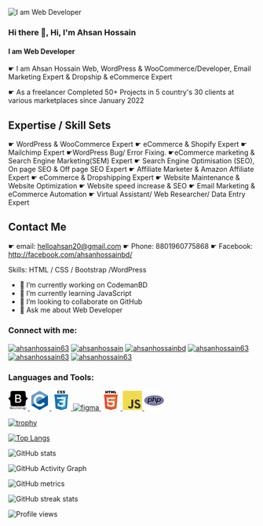 ![I am Web Developer](https://scontent.fdac2-1.fna.fbcdn.net/v/t39.30808-6/324733766_1371540020324599_3645525949992154003_n.jpg?_nc_cat=104&ccb=1-7&_nc_sid=e3f864&_nc_eui2=AeHU2Gd6Oo759_Ewibc-SlmXfGW0lXkEgaN8ZbSVeQSBo3iDqRaSwSVp8Zah3a71086yiLa8NErQSKWkghHdga5K&_nc_ohc=Kp-uyW65CGcAX8-u12_&_nc_zt=23&_nc_ht=scontent.fdac2-1.fna&oh=00_AfB_WWae1NcaOreT-g1C9emlZuv2nSspyiEvLOHow8Qacw&oe=63D020D5)

### Hi there 👋, Hi, I'm Ahsan Hossain
#### I am Web Developer

☛ I am Ahsan Hossain Web, WordPress & WooCommerce/Developer, Email Marketing Expert & Dropship & eCommerce Expert 

☛ As a freelancer Completed 50+ Projects in 5 country's 30 clients at various marketplaces since January 2022

Expertise / Skill Sets
---------------------
☛ WordPress & WooCommerce Expert
☛ eCommerce & Shopify Expert
☛Mailchimp Expert
☛WordPress Bug/ Error Fixing.
☛eCommerce marketing & Search Engine Marketing(SEM) Expert
☛ Search Engine Optimisation (SEO), On page SEO & Off page SEO Expert
☛ Affiliate Marketer & Amazon Affiliate Expert
☛ eCommerce & Dropshipping Expert
☛ Website Maintenance & Website Optimization
☛ Website speed increase & SEO
☛ Email Marketing & eCommerce Automation
☛ Virtual Assistant/ Web Researcher/ Data Entry Expert

Contact Me
---------------------
☛ email: helloahsan20@gmail.com
☛ Phone: 8801960775868
☛ Facebook: http://facebook.com/ahsanhossainbd/

Skills:  HTML / CSS  / Bootstrap /WordPress

- 🔭 I’m currently working on CodemanBD 
- 🌱 I’m currently learning JavaScript 
- 👯 I’m looking to collaborate on GitHub 
- 💬 Ask me about Web Developer  

<h3 align="left">Connect with me:</h3>
<p align="left">
<a href="https://twitter.com/ahsanhossain63" target="blank"><img align="center" src="https://raw.githubusercontent.com/rahuldkjain/github-profile-readme-generator/master/src/images/icons/Social/twitter.svg" alt="ahsanhossain63" height="30" width="40" /></a>
<a href="https://linkedin.com/in/ahsanhossain" target="blank"><img align="center" src="https://raw.githubusercontent.com/rahuldkjain/github-profile-readme-generator/master/src/images/icons/Social/linked-in-alt.svg" alt="ahsanhossain" height="30" width="40" /></a>
<a href="https://fb.com/ahsanhossainbd" target="blank"><img align="center" src="https://raw.githubusercontent.com/rahuldkjain/github-profile-readme-generator/master/src/images/icons/Social/facebook.svg" alt="ahsanhossainbd" height="30" width="40" /></a>
<a href="https://instagram.com/ahsanhossain63" target="blank"><img align="center" src="https://raw.githubusercontent.com/rahuldkjain/github-profile-readme-generator/master/src/images/icons/Social/instagram.svg" alt="ahsanhossain63" height="30" width="40" /></a>
<a href="https://dribbble.com/ahsanhossain63" target="blank"><img align="center" src="https://raw.githubusercontent.com/rahuldkjain/github-profile-readme-generator/master/src/images/icons/Social/dribbble.svg" alt="ahsanhossain63" height="30" width="40" /></a>
<a href="https://www.behance.net/ahsanhossain63" target="blank"><img align="center" src="https://raw.githubusercontent.com/rahuldkjain/github-profile-readme-generator/master/src/images/icons/Social/behance.svg" alt="ahsanhossain63" height="30" width="40" /></a></p>

<h3 align="left">Languages and Tools:</h3>
<p align="left"> <a href="https://getbootstrap.com" target="_blank" rel="noreferrer"> <img src="https://raw.githubusercontent.com/devicons/devicon/master/icons/bootstrap/bootstrap-plain-wordmark.svg" alt="bootstrap" width="40" height="40"/> </a> <a href="https://www.cprogramming.com/" target="_blank" rel="noreferrer"> <img src="https://raw.githubusercontent.com/devicons/devicon/master/icons/c/c-original.svg" alt="c" width="40" height="40"/> </a> <a href="https://www.w3schools.com/css/" target="_blank" rel="noreferrer"> <img src="https://raw.githubusercontent.com/devicons/devicon/master/icons/css3/css3-original-wordmark.svg" alt="css3" width="40" height="40"/> </a> <a href="https://www.figma.com/" target="_blank" rel="noreferrer"> <img src="https://www.vectorlogo.zone/logos/figma/figma-icon.svg" alt="figma" width="40" height="40"/> </a> <a href="https://www.w3.org/html/" target="_blank" rel="noreferrer"> <img src="https://raw.githubusercontent.com/devicons/devicon/master/icons/html5/html5-original-wordmark.svg" alt="html5" width="40" height="40"/> </a> <a href="https://developer.mozilla.org/en-US/docs/Web/JavaScript" target="_blank" rel="noreferrer"> <img src="https://raw.githubusercontent.com/devicons/devicon/master/icons/javascript/javascript-original.svg" alt="javascript" width="40" height="40"/> </a> <a href="https://www.php.net" target="_blank" rel="noreferrer"> <img src="https://raw.githubusercontent.com/devicons/devicon/master/icons/php/php-original.svg" alt="php" width="40" height="40"/> </a> </p>





[![trophy](https://github-profile-trophy.vercel.app/?username=ahsanhossain63)](https://github.com/ryo-ma/github-profile-trophy)

[![Top Langs](https://github-readme-stats.vercel.app/api/top-langs/?username=ahsanhossain63)](https://github.com/anuraghazra/github-readme-stats)

![GitHub stats](https://github-readme-stats.vercel.app/api?username=ahsanhossain63&show_icons=true&count_private=true)  

![GitHub Activity Graph](https://activity-graph.herokuapp.com/graph?username=ahsanhossain63)  

![GitHub metrics](https://metrics.lecoq.io/ahsanhossain63)  

![GitHub streak stats](https://streak-stats.demolab.com/?user=ahsanhossain63)  

![Profile views](https://gpvc.arturio.dev/ahsanhossain63)  

